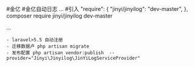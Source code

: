 #金亿
    #金亿自动日志
...
    #引入
    "require": {
                "jinyi/jinyilog": "dev-master",
            },
    composer require jinyi/jinyilog dev-master

...
    
    - laravel>5.5 自动注册
    - 迁移数据卢 php artisan migrate
    - 发布配置 php artisan vendor:publish  --provider="Jinyi\Jinyilog\JinYiLogServiceProvider"

